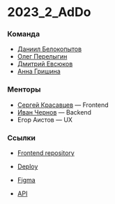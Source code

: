 # 2023_2_AdDo

### Команда

* [Даниил Белокопытов](https://github.com/ambushidozho)
* [Олег Перелыгин](https://github.com/osperelygin)
* [Дмитрий Евсюков](https://github.com/Dmitry-Evsyukov)
* [Анна Гришина](https://github.com/Kayetana)

### Менторы

* [Сергей Красавцев](https://github.com/Krasava872) — Frontend
* [Иван Чернов](https://github.com/Blackbackofficial) — Backend
* Егор Аистов — UX

### Ссылки
* [Frontend repository](https://github.com/frontend-park-mail-ru/2023_2_AdDo)

* [Deploy](https://musicon.space/)

* [Figma](https://www.figma.com/file/zDsdpXpKI2vuSEs6hL1XP1/MusicOn?type=design&node-id=0-1&mode=design&t=JUugOf4GzxkjGkOV-0)

* [API](https://musicon.space/api)

